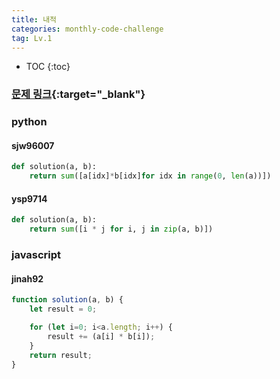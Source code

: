 ```yaml
---
title: 내적
categories: monthly-code-challenge
tag: Lv.1
---
```


* TOC
{:toc}

### [문제 링크](https://programmers.co.kr/learn/courses/30/lessons/70128){:target="_blank"}

### python

#### sjw96007

``` python
def solution(a, b):
    return sum([a[idx]*b[idx]for idx in range(0, len(a))])
```
#### ysp9714
```python
def solution(a, b):
    return sum([i * j for i, j in zip(a, b)])

```

### javascript

#### jinah92

```javascript
function solution(a, b) {
    let result = 0;

    for (let i=0; i<a.length; i++) {
        result += (a[i] * b[i]);
    }
    return result;
}
```